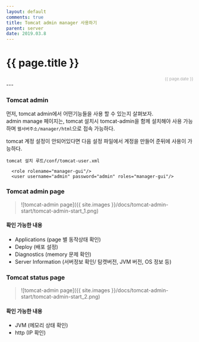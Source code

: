 ```yaml
---
layout: default
comments: true
title: Tomcat admin manager 사용하기
parent: server
date: 2019.03.8
---
```


<h1>{{ page.title }}</h1>  
<div style="text-align:right; font-size:11px; color:#aaa">{{ page.date }} </div>
---

### Tomcat admin
먼저, tomcat admin에서 어떤기능들을 사용 할 수 있는지 살펴보자.  
admin manage 페이지는, tomcat 설치시 tomcat-admin을 함께 설치해야 사용 가능하며 `웹서버주소/manager/html`으로 접속 가능하다.  
  
tomcat 계정 설정이 안되어있다면 다음 설정 파일에서 계정을 만들어 준뒤에 사용이 가능하다.  

`tomcat 설치 루트/conf/tomcat-user.xml`

```
  <role rolename="manager-gui"/>
  <user username="admin" password="admin" roles="manager-gui"/>
```

### Tomcat admin page

> ![tomcat-admin page]({{ site.images }}/docs/tomcat-admin-start/tomcat-admin-start_1.png)

#### 확인 가능한 내용
- Applications (page 별 동작상태 확인)
- Deploy (배포 설정)
- Diagnostics (memory 문제 확인)
- Server Information (서버정보 확인/ 탐캣버전, JVM 버전, OS 정보 등)


### Tomcat status page

> ![tomcat-admin page]({{ site.images }}/docs/tomcat-admin-start/tomcat-admin-start_2.png)

#### 확인 가능한 내용
- JVM (메모리 상태 확인)
- http (IP 확인)




